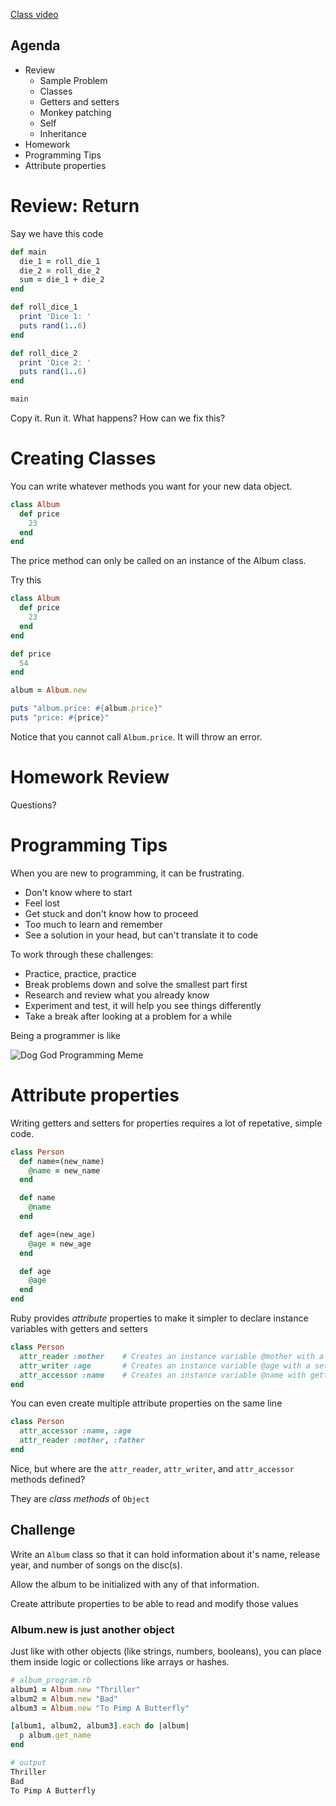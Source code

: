 [Class video]()

## Agenda
* Review
  * Sample Problem
  * Classes
  * Getters and setters
  * Monkey patching
  * Self
  * Inheritance
* Homework
* Programming Tips
* Attribute properties

# Review: Return

Say we have this code

```ruby
def main
  die_1 = roll_die_1
  die_2 = roll_die_2
  sum = die_1 + die_2
end

def roll_dice_1
  print 'Dice 1: '
  puts rand(1..6)
end

def roll_dice_2
  print 'Dice 2: '
  puts rand(1..6)
end

main
```

Copy it. Run it. What happens? How can we fix this?

# Creating Classes

You can write whatever methods you want for your new data object.

```ruby
class Album
  def price
    23
  end
end
```

The price method can only be called on an instance of the Album class.

Try this

```ruby
class Album
  def price
    23
  end
end

def price
  54
end

album = Album.new

puts "album.price: #{album.price}"
puts "price: #{price}"
```

Notice that you cannot call `Album.price`. It will throw an error.


# Homework Review

Questions?

#  Programming Tips

When you are new to programming, it can be frustrating.
* Don't know where to start
* Feel lost
* Get stuck and don't know how to proceed
* Too much to learn and remember
* See a solution in your head, but can't translate it to code

To work through these challenges:
* Practice, practice, practice
* Break problems down and solve the smallest part first
* Research and review what you already know
* Experiment and test, it will help you see things differently
* Take a break after looking at a problem for a while

Being a programmer is like

![Dog God Programming Meme](https://s-media-cache-ak0.pinimg.com/736x/2a/cc/2d/2acc2de68677193442e9fd82492a9bc7.jpg)


# Attribute properties
Writing getters and setters for properties requires a lot of repetative, simple code.

```ruby
class Person
  def name=(new_name)
    @name = new_name
  end

  def name
    @name
  end

  def age=(new_age)
    @age = new_age
  end

  def age
    @age
  end
end
```

Ruby provides *attribute* properties to make it simpler to declare instance variables with getters and setters

```ruby
class Person
  attr_reader :mother    # Creates an instance variable @mother with a getter method
  attr_writer :age       # Creates an instance variable @age with a setter method
  attr_accessor :name    # Creates an instance variable @name with getter and setter methods
end
```

You can even create multiple attribute properties on the same line

```ruby
class Person
  attr_accessor :name, :age
  attr_reader :mother, :father
end
```

Nice, but where are the `attr_reader`, `attr_writer`, and `attr_accessor` methods defined?

They are *class methods* of `Object`


## Challenge

Write an `Album` class so that it can hold information about it's name, release year, and number of songs on the disc(s).

Allow the album to be initialized with any of that information.

Create attribute properties to be able to read and modify those values

### Album.new is just another object

Just like with other objects (like strings, numbers, booleans), you can place them inside logic or collections like arrays or hashes.

```ruby
# album_program.rb
album1 = Album.new "Thriller"
album2 = Album.new "Bad"
album3 = Album.new "To Pimp A Butterfly"

[album1, album2, album3].each do |album|
  p album.get_name
end
```

```bash
# output
Thriller
Bad
To Pimp A Butterfly
```
